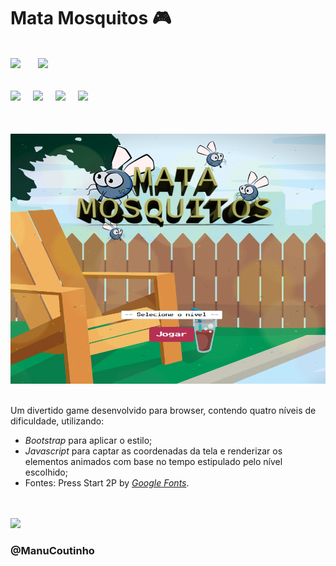 # Mata Mosquitos 🎮
<br/>

<div>
<img src="https://img.shields.io/github/license/ManuCoutinho/mata-mosquito.svg"style="margin-right: 24px"/>
<img src="https://img.shields.io/website-up-down-green-red/http/monip.org.svg"/>
</div>

<br/>
<div style="margin: 16px 0px"> 
<img src="https://img.shields.io/badge/HTML5-E34F26?style=for-the-badge&logo=html5&logoColor=white" style="margin-right: 16px"/> 
<img src="https://img.shields.io/badge/CSS3-1572B6?style=for-the-badge&logo=css3&logoColor=white" style="margin-right: 16px"/> 
<img src="https://img.shields.io/badge/Bootstrap-563D7C?style=for-the-badge&logo=bootstrap&logoColor=white" style="margin-right: 16px"/>
<img src="https://img.shields.io/badge/JavaScript-F7DF1E?style=for-the-badge&logo=javascript&logoColor=black" />
</div>
<br/>
<br/>

<img src="./assets/mata-mosquito.png" width="550px" height="400px">
<br/>
<br/>

Um divertido game desenvolvido para browser, contendo quatro níveis de dificuldade, utilizando:
* _Bootstrap_ para aplicar o estilo;
* _Javascript_ para captar as coordenadas da tela e renderizar os elementos animados com base no tempo estipulado pelo nível escolhido;
* Fontes: Press Start 2P by <a href="https://fonts.google.com/">_Google Fonts_</a>.

<br/>
<br/>
<div>
<img src="http://ForTheBadge.com/images/badges/built-with-love.svg"/>
</div>

### @ManuCoutinho